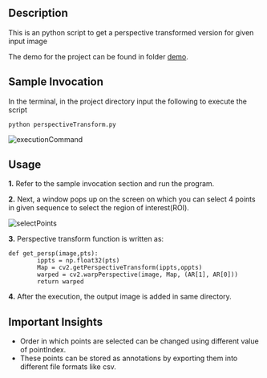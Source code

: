 ## Description

This is an python script to get a perspective transformed version for given input image

The demo for the project can be found in folder [demo](https://github.com/kushalchaudhari21/PerspectiveTransform/tree/master/demo).

## Sample Invocation

In the terminal, in the project directory input the following to execute the script
```
python perspectiveTransform.py
```
![executionCommand](https://github.com/kushalchaudhari21/PerspectiveTransform/blob/master/demo/executionCommand.png)

## Usage

**1.** Refer to the sample invocation section and run the program.

**2.** Next, a window pops up on the screen on which you can select 4 points in given sequence to select the region of interest(ROI).

![selectPoints](https://github.com/kushalchaudhari21/PerspectiveTransform/blob/master/demo/selectPoints.gif) 

**3.** Perspective transform function is written as:
```
def get_persp(image,pts):
        ippts = np.float32(pts)
        Map = cv2.getPerspectiveTransform(ippts,oppts)
        warped = cv2.warpPerspective(image, Map, (AR[1], AR[0]))
        return warped
```

**4.** After the execution, the output image is added in same directory.

## Important Insights

* Order in which points are selected can be changed using different value of pointIndex.
* These points can be stored as annotations by exporting them into different file formats like csv.
